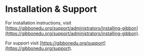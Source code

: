 Installation & Support
======================
For installation instructions, visit [https://gibbonedu.org/support/administrators/installing-gibbon](https://gibbonedu.org/support/administrators/installing-gibbon).

For support visit [https://gibbonedu.org/support](https://gibbonedu.org/support).
